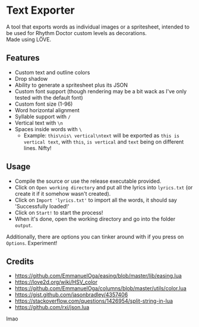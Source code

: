 # Text Exporter

A tool that exports words as individual images or a spritesheet, intended to be used for Rhythm Doctor custom levels as decorations.  
Made using LÖVE.

## Features
- Custom text and outline colors
- Drop shadow
- Ability to generate a spritesheet plus its JSON
- Custom font support (though rendering may be a bit wack as I've only tested with the default font)
- Custom font size (1-96)
- Word horizontal alignment
- Syllable support with `/`
- Vertical text with `\n`
- Spaces inside words with `\ ​`
  - Example: `this\nis\ vertical\ntext` will be exported as `this is vertical text`, with `this`, `is vertical` and `text` being on different lines. Nifty!

## Usage
- Compile the source or use the release executable provided.
- Click on `Open working directory` and put all the lyrics into `lyrics.txt` (or create it if it somehow wasn't created).
- Click on `Import 'lyrics.txt'` to import all the words, it should say 'Successfully loaded!'
- Click on `Start!` to start the process!
- When it's done, open the working directory and go into the folder `output`.

Additionally, there are options you can tinker around with if you press on `Options`. Experiment!

## Credits
- https://github.com/EmmanuelOga/easing/blob/master/lib/easing.lua
- https://love2d.org/wiki/HSV_color
- https://github.com/EmmanuelOga/columns/blob/master/utils/color.lua
- https://gist.github.com/jasonbradley/4357406
- https://stackoverflow.com/questions/1426954/split-string-in-lua
- https://github.com/rxi/json.lua

lmao
